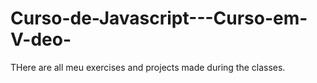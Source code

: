 # Curso-de-Javascript---Curso-em-V-deo-
THere are all meu exercises and projects made during the classes. 
